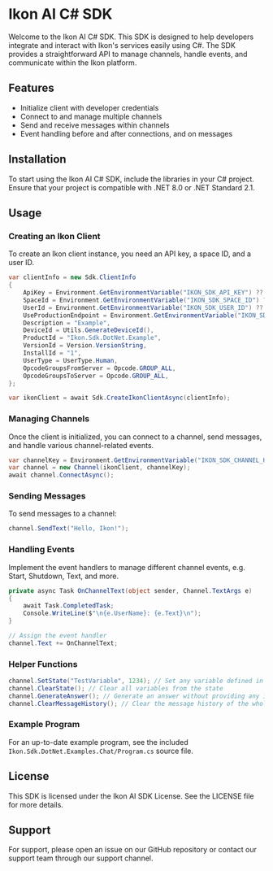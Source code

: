 # Ikon AI C# SDK

Welcome to the Ikon AI C# SDK. This SDK is designed to help developers integrate and interact with Ikon's services easily using C#.
The SDK provides a straightforward API to manage channels, handle events, and communicate within the Ikon platform.

## Features

- Initialize client with developer credentials
- Connect to and manage multiple channels
- Send and receive messages within channels
- Event handling before and after connections, and on messages

## Installation

To start using the Ikon AI C# SDK, include the libraries in your C# project. Ensure that your project is compatible with .NET 8.0 or .NET Standard 2.1.

## Usage

### Creating an Ikon Client

To create an Ikon client instance, you need an API key, a space ID, and a user ID.

```csharp
var clientInfo = new Sdk.ClientInfo
{
    ApiKey = Environment.GetEnvironmentVariable("IKON_SDK_API_KEY") ?? throw new Exception("API key is missing. Please set the 'IKON_SDK_API_KEY' environment variable."),
    SpaceId = Environment.GetEnvironmentVariable("IKON_SDK_SPACE_ID") ?? "<<SET_SPACE_ID_HERE>>",
    UserId = Environment.GetEnvironmentVariable("IKON_SDK_USER_ID") ?? "<<SET_USER_ID_HERE>>",
    UseProductionEndpoint = Environment.GetEnvironmentVariable("IKON_SDK_USE_PROD_ENDPOINT")?.Trim().Equals("true", StringComparison.InvariantCultureIgnoreCase) ?? true,
    Description = "Example",
    DeviceId = Utils.GenerateDeviceId(),
    ProductId = "Ikon.Sdk.DotNet.Example",
    VersionId = Version.VersionString,
    InstallId = "1",
    UserType = UserType.Human,
    OpcodeGroupsFromServer = Opcode.GROUP_ALL,
    OpcodeGroupsToServer = Opcode.GROUP_ALL,
};

var ikonClient = await Sdk.CreateIkonClientAsync(clientInfo);
```

### Managing Channels

Once the client is initialized, you can connect to a channel, send messages, and handle various channel-related events.

```csharp
var channelKey = Environment.GetEnvironmentVariable("IKON_SDK_CHANNEL_KEY") ?? "<<SET_CHANNEL_KEY_HERE>>";
var channel = new Channel(ikonClient, channelKey);
await channel.ConnectAsync();
```

### Sending Messages

To send messages to a channel:

```csharp
channel.SendText("Hello, Ikon!");
```

### Handling Events

Implement the event handlers to manage different channel events, e.g. Start, Shutdown, Text, and more.

```csharp
private async Task OnChannelText(object sender, Channel.TextArgs e)
{
    await Task.CompletedTask;
    Console.WriteLine($"\n{e.UserName}: {e.Text}\n");
}

// Assign the event handler
channel.Text += OnChannelText;
```

### Helper Functions

```csharp
channel.SetState("TestVariable", 1234); // Set any variable defined in the Input section
channel.ClearState(); // Clear all variables from the state
channel.GenerateAnswer(); // Generate an answer without providing any input
channel.ClearMessageHistory(); // Clear the message history of the whole channel
```

### Example Program

For an up-to-date example program, see the included `Ikon.Sdk.DotNet.Examples.Chat/Program.cs` source file.

## License

This SDK is licensed under the Ikon AI SDK License. See the LICENSE file for more details.

## Support

For support, please open an issue on our GitHub repository or contact our support team through our support channel.
